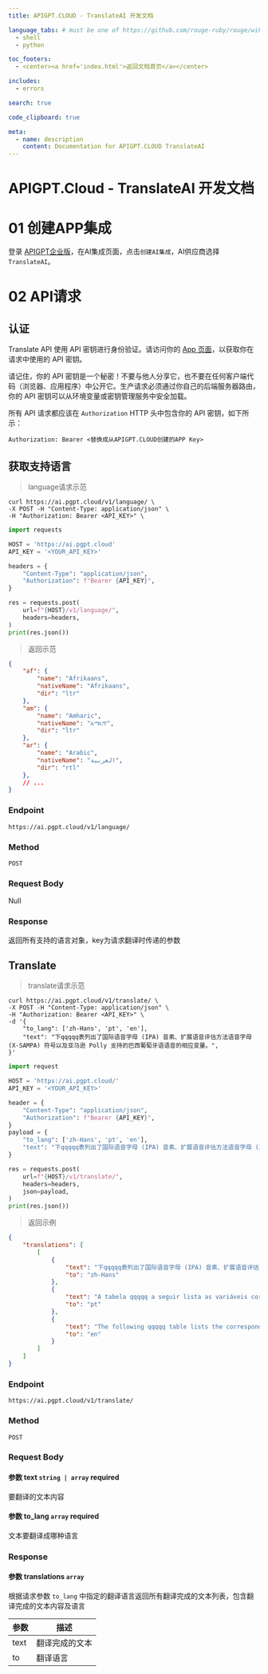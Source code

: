 ```yaml
---
title: APIGPT.CLOUD - TranslateAI 开发文档

language_tabs: # must be one of https://github.com/rouge-ruby/rouge/wiki/List-of-supported-languages-and-lexers
  - shell
  - python

toc_footers:
  - <center><a href='index.html'>返回文档首页</a></center>

includes:
  - errors

search: true

code_clipboard: true

meta:
  - name: description
    content: Documentation for APIGPT.CLOUD TranslateAI
---
```


# APIGPT.Cloud - TranslateAI 开发文档

# 01 创建APP集成

登录 <a href='https://app.pgpt.cloud/'>APIGPT企业版</a>，在AI集成页面，点击`创建AI集成`，AI供应商选择`TranslateAI`。


# 02 API请求

## 认证
Translate API 使用 API 密钥进行身份验证。请访问你的 
<a href='https://app.pgpt.cloud/#/ai_integration'>App 页面</a>，以获取你在请求中使用的 API 密钥。

请记住，你的 API 密钥是一个秘密！不要与他人分享它，也不要在任何客户端代码（浏览器、应用程序）中公开它。生产请求必须通过你自己的后端服务器路由，你的 API 密钥可以从环境变量或密钥管理服务中安全加载。

所有 API 请求都应该在 `Authorization` HTTP 头中包含你的 API 密钥，如下所示：

`Authorization: Bearer <替换成从APIGPT.CLOUD创建的APP Key>`

## 获取支持语言

> language请求示范

```shell
curl https://ai.pgpt.cloud/v1/language/ \
-X POST -H "Content-Type: application/json" \
-H "Authorization: Bearer <API_KEY>" \
```

```python
import requests

HOST = 'https://ai.pgpt.cloud'
API_KEY = '<YOUR_API_KEY>'

headers = {
    "Content-Type": "application/json",
    "Authorization": f"Bearer {API_KEY}",
}

res = requests.post(
    url=f"{HOST}/v1/language/",
    headers=headers,
)
print(res.json())

```

> 返回示范

```json
{
    "af": {
        "name": "Afrikaans",
        "nativeName": "Afrikaans",
        "dir": "ltr"
    },
    "am": {
        "name": "Amharic",
        "nativeName": "አማርኛ",
        "dir": "ltr"
    },
    "ar": {
        "name": "Arabic",
        "nativeName": "العربية",
        "dir": "rtl"
    },
    // ...
}
```

### Endpoint

`https://ai.pgpt.cloud/v1/language/`

### Method

`POST`

### Request Body
Null

### Response
返回所有支持的语言对象，key为请求翻译时传递的参数

## Translate

> translate请求示范

```shell
curl https://ai.pgpt.cloud/v1/translate/ \
-X POST -H "Content-Type: application/json" \
-H "Authorization: Bearer <API_KEY>" \
-d '{
    "to_lang": ['zh-Hans', 'pt', 'en'],
    "text": "下qqqqq表列出了国际语音字母 (IPA) 音素、扩展语音评估方法语音字母 (X-SAMPA) 符号以及亚马逊 Polly 支持的巴西葡萄牙语语音的相应变量。",
}'
```

```python
import request

HOST = 'https://ai.pgpt.cloud/'
API_KEY = '<YOUR_API_KEY>'

header = {
    "Content-Type": "application/json",
    "Authorization": f"Bearer {API_KEY}",
}
payload = {
    "to_lang": ['zh-Hans', 'pt', 'en'],
    "text": "下qqqqq表列出了国际语音字母 (IPA) 音素、扩展语音评估方法语音字母 (X-SAMPA) 符号以及亚马逊 Polly 支持的巴西葡萄牙语语音的相应变量。",
}

res = requests.post(
    url=f"{HOST}/v1/translate/",
    headers=headers,
    json=payload,
)
print(res.json())

```

> 返回示例

```json
{
    "translations": [
        [
            {
                "text": "下qqqqq表列出了国际语音字母 (IPA) 音素、扩展语音评估方法语音字母 (X-SAMPA) 符号以及亚马逊 Polly 支持的巴西葡萄牙语语音的相应变量。",
                "to": "zh-Hans"
            },
            {
                "text": "A tabela qqqqq a seguir lista as variáveis correspondentes para os fonemas do Alfabeto Internacional da Fala (IPA), os símbolos do Alfabeto Fonético do Método de Avaliação da Fala Estendida (X-SAMPA) e as vozes do Português Brasileiro suportadas pelo Amazon Polly.",
                "to": "pt"
            },
            {
                "text": "The following qqqqq table lists the corresponding variables for the International Speech Alphabet (IPA) phonemes, the Extended Speech Assessment Method Phonetic Alphabet (X-SAMPA) symbols, and the Brazilian Portuguese voices supported by Amazon Polly.",
                "to": "en"
            }
        ]
    ]
}
```

### Endpoint

`https://ai.pgpt.cloud/v1/translate/`

### Method

`POST`

### Request Body

#### 参数 text `string | array` required
要翻译的文本内容

#### 参数 to_lang `array` required
文本要翻译成哪种语言

### Response

#### 参数 translations `array`
根据请求参数 `to_lang` 中指定的翻译语言返回所有翻译完成的文本列表，包含翻译完成的文本内容及语言

参数 | 描述 
-----|----------
text | 翻译完成的文本
to | 翻译语言

